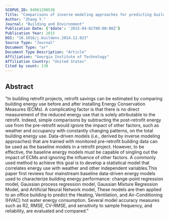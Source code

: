 ```yaml
---
SCOPUS_ID: 84961290538
Title: "Comparisons of inverse modeling approaches for predicting building energy performance"
Author: "Zhang Y."
Journal: "Building and Environment"
Publication Date: {'$date': '2015-04-01T00:00:00Z'}
Publication Year: 2015
DOI: "10.1016/j.buildenv.2014.12.023"
Source Type: "Journal"
Document Type: "ar"
Document Type Description: "Article"
Affiliation: "Georgia Institute of Technology"
Affiliation Country: "United States"
Cited by count: 138
---
```


## Abstract
"In building retrofit projects, retrofit savings can be estimated by comparing building energy use before and after installing Energy Conservation Measures (ECMs). A complicating factor is that there is no direct measurement of the reduced energy use that is solely attributable to the retrofit. Indeed, simple comparisons by subtracting the post-retrofit energy use from the pre-retrofit would ignore the impact of other factors, such as weather and occupancy with constantly changing patterns, on the total building energy use. Data-driven models (i.e., derived by inverse modeling approaches) that are trained with monitored pre-retrofit building data can be used as the baseline models in a retrofit project. However, to be effective, the baseline energy models must be capable of singling out the impact of ECMs and ignoring the influence of other factors. A commonly used method to achieve this goal is to develop a statistical model that correlates energy use with weather and other independent variables.This paper first reviews four mainstream baseline data-driven energy models used to characterize building energy performance: change-point regression model, Gaussian process regression model, Gaussian Mixture Regression Model, and Artificial Neural Network model, These models are then applied to an office building to predict the Heating, Ventilation, and Air-Conditioning (HVAC) hot water energy consumption. Several model accuracy measures such as R2, RMSE, CV-RMSE, and sensitivity to sample frequency, and reliability, are evaluated and compared."
